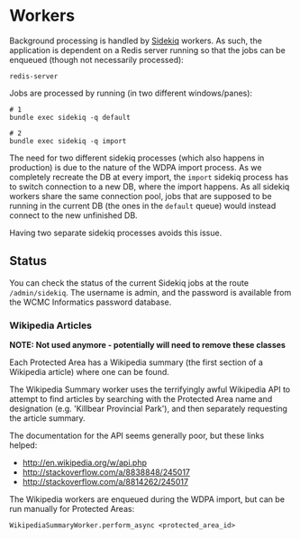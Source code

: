 # Workers

Background processing is handled by [Sidekiq](http://sidekiq.org)
workers. As such, the application is dependent on a Redis server running
so that the jobs can be enqueued (though not necessarily processed):

```
redis-server
```

Jobs are processed by running (in two different windows/panes):

```
# 1
bundle exec sidekiq -q default

# 2
bundle exec sidekiq -q import
```

The need for two different sidekiq processes (which also happens in production)
is due to the nature of the WDPA import process. As we completely recreate the
DB at every import, the `import` sidekiq process has to switch connection to a 
new DB, where the import happens. As all sidekiq workers share the same connection 
pool, jobs that are supposed to be running in the current DB (the ones in the `default`
queue) would instead connect to the new unfinished DB.

Having two separate sidekiq processes avoids this issue.

## Status

You can check the status of the current Sidekiq jobs at the route
`/admin/sidekiq`. The username is admin, and the password is available
from the WCMC Informatics password database.

### Wikipedia Articles

**NOTE: Not used anymore - potentially will need to remove these classes**

Each Protected Area has a Wikipedia summary (the first section of a
Wikipedia article) where one can be found.

The Wikipedia Summary worker uses the terrifyingly awful Wikipedia API
to attempt to find articles by searching with the Protected Area name
and designation (e.g. 'Killbear Provincial Park'), and then separately
requesting the article summary.

The documentation for the API seems generally poor, but these links
helped:

* http://en.wikipedia.org/w/api.php
* http://stackoverflow.com/a/8838848/245017
* http://stackoverflow.com/a/8814262/245017

The Wikipedia workers are enqueued during the WDPA import, but can be
run manually for Protected Areas:

```
WikipediaSummaryWorker.perform_async <protected_area_id>
```
